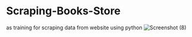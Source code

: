 # Scraping-Books-Store
as training for scraping data from website using python 
![Screenshot (8)](https://user-images.githubusercontent.com/96310108/233472588-ea8be526-bfea-412f-a14e-1f9bfb7d9ee5.png)

